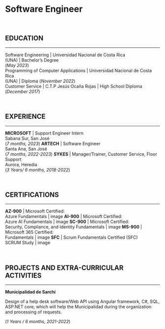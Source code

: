 # Software Engineer
<br />

## EDUCATION
_____________________________________________________________________

Software Engineering | Universidad Nacional de Costa Rica<br /> (UNA) | Bachelor’s Degree<br /> (_May 2023_)								       		
Programming of Computer Applications | Universidad Nacional de Costa Rica<br /> (UNA) | Diploma (_November 2022_)	 			        		
Customer Service | C.T.P Jesús Ocaña Rojas | High School Diploma<br /> (_December 2017_)

<br />

## EXPERIENCE
_____________________________________________________________________

**MICROSOFT** | Support Engineer Intern<br /> Sabana Sur, San José<br /> (_7 months, 2023_)
**ARTECH** | Software Engineer<br /> Santa Ana, San José<br /> (_7 months, 2022-2023_)
**SYKES** | Manager/Trainer, Customer Service, Floor Support<br /> Aurora, Heredia<br /> (_3 Years/ 6 months, 2018-2022_)

<br />

## CERTIFICATIONS
_____________________________________________________________________

**AZ-900** | Microsoft Certified:<br /> Azure Fundamentals | image
**AI-900** | Microsoft Certified:<br /> Azure AI Fundamentals | image 
**SC-900** | Microsoft Certified:<br /> Security, Compliance, and Identity Fundamentals | image
**MS-900** | Microsoft 365 Certified:<br /> Fundamentals | image
**SFC** | Scrum Fundamentals Certified (SFC)<br /> SCRUM Study | image

<br />

## PROJECTS AND EXTRA-CURRICULAR ACTIVITIES
_____________________________________________________________________

**Municipalidad de Sarchí** 

Design of a help desk software/Web API using Angular framework, C#, SQL, ASP.NET core, which will help the Municipalidad during the 
organization and processing of requests.

(_1 Years / 6 months, 2021-2022_)
